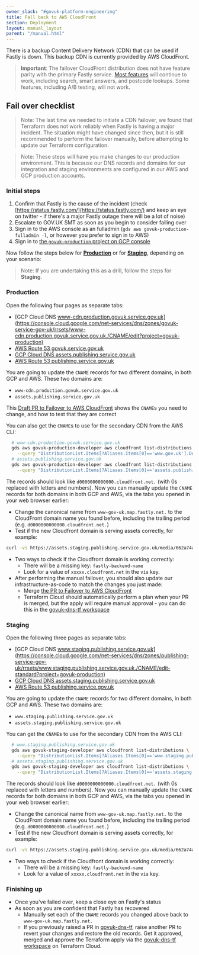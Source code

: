 ```yaml
---
owner_slack: "#govuk-platform-engineering"
title: Fall back to AWS CloudFront
section: Deployment
layout: manual_layout
parent: "/manual.html"
---
```


There is a backup Content Delivery Network (CDN) that can be used if Fastly is down.
This backup CDN is currently provided by AWS CloudFront.

> **Important**: The failover CloudFront distribution does not have feature parity with the primary Fastly service.
> [Most features](https://docs.google.com/document/d/17_dfWvKNmqyLX1h_PPY6_Cd6IggrrSsP-Peh2De6JQk/edit) will continue to work, including search, smart answers, and postcode lookups. Some features, including
> A/B testing, will not work.

## Fail over checklist

> Note: The last time we needed to initiate a CDN failover, we found that Terraform does not work reliably when Fastly is
> having a major incident. The situation might have changed since then, but it is still recommended to perform the
> failover manually, before attempting to update our Terraform configuration.

<!-- Force separation between these two blockquotes -->

> Note: These steps will have you make changes to our production environment. This is because our DNS records and domains for our integration and staging environments are configured in our AWS and GCP production accounts.

### Initial steps

1. Confirm that Fastly is the cause of the incident (check [https://status.fastly.com/](https://status.fastly.com/)
  and keep an eye on twitter - if there's a major Fastly outage there will be a lot of noise)
2. Escalate to GOV.UK SMT as soon as you begin to consider failing over
3. Sign in to the AWS console as an fulladmin (`gds aws govuk-production-fulladmin -l`, or however you prefer to sign in to AWS)
4. Sign in to [the `govuk-production` project on GCP console](https://console.cloud.google.com/home/dashboard?project=govuk-production)

Now follow the steps below for [**Production**](#production) or for [**Staging**](#staging), depending on your scenario:

> Note: If you are undertaking this as a drill, follow the steps for **Staging**.

### Production

Open the following four pages as separate tabs:

- [GCP Cloud DNS www-cdn.production.govuk.service.gov.uk](https://console.cloud.google.com/net-services/dns/zones/govuk-service-gov-uk/rrsets/www-cdn.production.govuk.service.gov.uk./CNAME/edit?project=govuk-production)
- [AWS Route 53 govuk.service.gov.uk](https://console.aws.amazon.com/route53/v2/hostedzones#ListRecordSets/Z22RPYZA77J620)
- [GCP Cloud DNS assets.publishing.service.gov.uk](https://console.cloud.google.com/net-services/dns/zones/publishing-service-gov-uk/rrsets/assets.publishing.service.gov.uk./CNAME/edit?project=govuk-production)
- [AWS Route 53 publishing.service.gov.uk](https://console.aws.amazon.com/route53/v2/hostedzones#ListRecordSets/Z3SBFBO09PD5HF)

You are going to update the `CNAME` records for two different domains, in both GCP and AWS. These two domains are:

- `www-cdn.production.govuk.service.gov.uk`
- `assets.publishing.service.gov.uk`

This [Draft PR to Failover to AWS CloudFront](https://github.com/alphagov/govuk-dns-tf/pull/69) shows the `CNAME`s you need to change, and how to test that they are correct

You can also get the `CNAME`s to use for the secondary CDN from the AWS CLI:

```bash
  # www-cdn.production.govuk.service.gov.uk
  gds aws govuk-production-developer aws cloudfront list-distributions \
    --query "DistributionList.Items[?Aliases.Items[0]=='www.gov.uk'].DomainName | [0]"
  # assets.publishing.service.gov.uk
  gds aws govuk-production-developer aws cloudfront list-distributions \
    --query "DistributionList.Items[?Aliases.Items[0]=='assets.publishing.service.gov.uk'].DomainName | [0]"
```

The records should look like `d0000000000000.cloudfront.net.` (with 0s replaced with letters and numbers). Now you can manually update the `CNAME` records for both domains in both GCP and AWS, via the tabs you opened in your web browser earlier:

- Change the canonical name from `www-gov-uk.map.fastly.net.` to the CloudFront domain name you found before, including the trailing period (e.g. `d0000000000000.cloudfront.net.`)
- Test if the new Cloudfront domain is serving assets correctly, for example:

```bash
curl -vs https://assets.staging.publishing.service.gov.uk/media/662a74aa45f183ec818a72c2/dvsa-earned-recognition-vehicle-operators-accredited-list.csv/preview | grep cloudfront
```

- Two ways to check if the Cloudfront domain is working correctly:
  - There will be a missing key: `fastly-backend-name`
  - Look for a value of `xxxxx.cloudfront.net` in the `via` key.
- After performing the manual failover, you should also update our infrastructure-as-code to match the changes you just made:
  - Merge [the PR to Failover to AWS CloudFront](https://github.com/alphagov/govuk-dns-tf/pull/69)
  - Terraform Cloud should automatically perform a plan when your PR is merged, but the apply will require manual approval - you can do this in the [govuk-dns-tf workspace](https://app.terraform.io/app/govuk/workspaces/govuk-dns-tf)

### Staging

Open the following three pages as separate tabs:

- [GCP Cloud DNS www.staging.publishing.service.gov.uk](https://console.cloud.google.com/net-services/dns/zones/publishing-service-gov-uk/rrsets/www.staging.publishing.service.gov.uk./CNAME/edit-standard?project=govuk-production)
- [GCP Cloud DNS assets.staging.publishing.service.gov.uk](https://console.cloud.google.com/net-services/dns/zones/publishing-service-gov-uk/rrsets/assets.staging.publishing.service.gov.uk./CNAME/edit-standard?project=govuk-production)
- [AWS Route 53 publishing.service.gov.uk](https://us-east-1.console.aws.amazon.com/route53/v2/hostedzones#ListRecordSets/Z3SBFBO09PD5HF)

You are going to update the `CNAME` records for two different domains, in both GCP and AWS. These two domains are:

- `www.staging.publishing.service.gov.uk`
- `assets.staging.publishing.service.gov.uk`

You can get the `CNAME`s to use for the secondary CDN from the AWS CLI:

```bash
  # www.staging.publishing.service.gov.uk
  gds aws govuk-staging-developer aws cloudfront list-distributions \
    --query "DistributionList.Items[?Aliases.Items[0]=='www.staging.publishing.service.gov.uk'].DomainName | [0]"
  # assets.staging.publishing.service.gov.uk
  gds aws govuk-staging-developer aws cloudfront list-distributions \
    --query "DistributionList.Items[?Aliases.Items[0]=='assets.staging.publishing.service.gov.uk'].DomainName | [0]"
```

The records should look like `d0000000000000.cloudfront.net.` (with 0s replaced with letters and numbers). Now you can manually update the `CNAME` records for both domains in both GCP and AWS, via the tabs you opened in your web browser earlier:

- Change the canonical name from `www-gov-uk.map.fastly.net.` to the CloudFront domain name you found before, including the trailing period (e.g. `d0000000000000.cloudfront.net.`)
- Test if the new Cloudfront domain is serving assets correctly, for example:

```bash
curl -vs https://assets.staging.publishing.service.gov.uk/media/662a74aa45f183ec818a72c2/dvsa-earned-recognition-vehicle-operators-accredited-list.csv/preview | grep cloudfront
```

- Two ways to check if the Cloudfront domain is working correctly:
  - There will be a missing key: `fastly-backend-name`
  - Look for a value of `xxxxx.cloudfront.net` in the `via` key.

### Finishing up

- Once you've failed over, keep a close eye on Fastly's status
- As soon as you are confident that Fastly has recovered
  - Manually set each of the `CNAME` records you changed above back to `www-gov-uk.map.fastly.net.`
  - If you previously raised a PR in [govuk-dns-tf](https://github.com/alphagov/govuk-dns-tf), raise another PR to revert your changes and restore the old records. Get it approved, merged and approve the Terraform apply via the [govuk-dns-tf workspace](https://app.terraform.io/app/govuk/workspaces/govuk-dns-tf) on Terraform Cloud.
